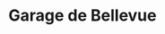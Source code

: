 ---
title: "Garage de Bellevue"
url: /saint-isidore-de-bellevue/garage-de-bellevue/
shop: car repair
---